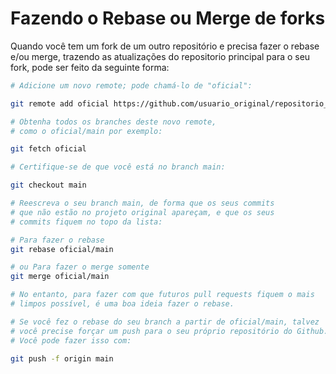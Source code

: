 # Fazendo o Rebase ou Merge de forks

Quando você tem um fork de um outro repositório e precisa fazer o rebase e/ou merge, trazendo as atualizações do repositorio principal para o seu fork, pode ser 
feito da seguinte forma:

```bash
# Adicione um novo remote; pode chamá-lo de "oficial":

git remote add oficial https://github.com/usuario_original/repositorio_original.git

# Obtenha todos os branches deste novo remote,
# como o oficial/main por exemplo:

git fetch oficial

# Certifique-se de que você está no branch main:

git checkout main

# Reescreva o seu branch main, de forma que os seus commits
# que não estão no projeto original apareçam, e que os seus
# commits fiquem no topo da lista:

# Para fazer o rebase
git rebase oficial/main

# ou Para fazer o merge somente
git merge oficial/main

# No entanto, para fazer com que futuros pull requests fiquem o mais
# limpos possível, é uma boa ideia fazer o rebase.

# Se você fez o rebase do seu branch a partir de oficial/main, talvez
# você precise forçar um push para o seu próprio repositório do Github.
# Você pode fazer isso com:

git push -f origin main
```
